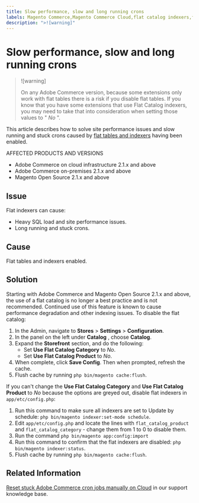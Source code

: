 ```yaml
---
title: Slow performance, slow and long running crons
labels: Magento Commerce,Magento Commerce Cloud,flat catalog indexers,flat tables,how to,long running crons,performance,slow performance,Adobe Commerce,cloud infrastructure
description: ">![warning]"
---
```


# Slow performance, slow and long running crons

>![warning]
>
>On any Adobe Commerce version, because some extensions only work with flat tables there is a risk if you disable flat tables. If you know that you have some extensions that use Flat Catalog indexers, you may need to take that into consideration when setting those values to " *No* ".

This article describes how to solve site performance issues and slow running and stuck crons caused by [flat tables and indexers](https://docs.magento.com/m2/ce/user_guide/catalog/catalog-flat.html) having been enabled.

AFFECTED PRODUCTS AND VERSIONS

* Adobe Commerce on cloud infrastructure 2.1.x and above
* Adobe Commerce on-premises 2.1.x and above
* Magento Open Source 2.1.x and above

## Issue

Flat indexers can cause:

* Heavy SQL load and site performance issues.
* Long running and stuck crons.

## Cause

Flat tables and indexers enabled.

<h2 id="solution">Solution</h2>

Starting with Adobe Commerce and Magento Open Source 2.1.x and above, the use of a flat catalog is no longer a best practice and is not recommended. Continued use of this feature is known to cause performance degradation and other indexing issues. To disable the flat catalog:

1. In the Admin, navigate to **Stores** > **Settings** > **Configuration**.
1. In the panel on the left under **Catalog** , choose **Catalog**.
1. Expand the **Storefront** section, and do the following:
    * Set **Use Flat Catalog Category** to *No*.
    * Set **Use Flat Catalog Product** to *No*.
1. When complete, click **Save Config**. Then when prompted, refresh the cache.
1. Flush cache by running `php bin/magento cache:flush`.

If you can't change the **Use Flat Catalog Category** and **Use Flat Catalog Product** to *No* because the options are greyed out, disable flat indexers in `app/etc/config.php`:

1. Run this command to make sure all indexers are set to Update by schedule: `php bin/magento indexer:set-mode schedule`.
1. Edit `app/etc/config.php` and locate the lines with `flat_catalog_product` and `flat_catalog_category` - change them from 1 to 0 to disable them.
1. Run the command `php bin/magento app:config:import`
1. Run this command to confirm that the flat indexers are disabled: `php        bin/magento indexer:status`.
1. Flush cache by running `php bin/magento cache:flush`.

## Related Information

[Reset stuck Adobe Commerce cron jobs manually on Cloud](https://support.magento.com/hc/en-us/articles/360000097713-Reset-stuck-Magento-cron-jobs-manually-on-Cloud) in our support knowledge base.